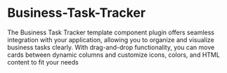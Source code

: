 # Business-Task-Tracker
The Business Task Tracker template component plugin offers seamless  integration with your application, allowing you to organize and visualize  business tasks clearly. With drag-and-drop functionality, you can move  cards between dynamic columns and customize icons, colors, and HTML  content to fit your needs 
